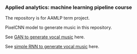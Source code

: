 ### Applied analytics: machine learning pipeline course

The repository is for AAMLP term project.

PixelCNN model to generate music in this repository.

See [GAN to generate vocal music](https://github.com/BigT0e/GANs-for-generating-songs) here.

See [simple RNN to generate vocal music](https://colab.research.google.com/drive/12EIBTdQt_QzOCIm6TxtHRSpWgy6UG2yp) here.
